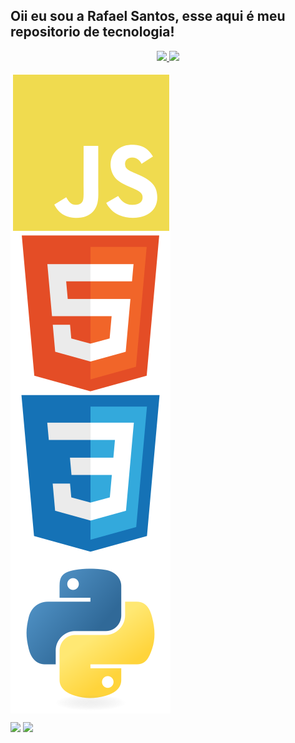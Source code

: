 
## Oii eu sou a Rafael Santos, esse aqui é meu repositorio de tecnologia!
<div align="center">
 <a href="https://github.com/iTzRaFa96", >
 <img altura="180em" src="https://github-readme-stats.vercel.app/api?username=iTzRaFa96&show_icons=true&theme=dark&include_all_commits=true&count_private=true"/>
 <img altura="180em" src="https://github-readme-stats.vercel.app/api/top-langs/?username=iTzRaFa96&layout=compact&langs_count=7&theme=dracula"/>
</div>
  
  <div style="display: inline_block"><br>
 <img align="center" alt="Rafa-Js" altura="30" largura="40" src="https://raw.githubusercontent.com/devicons/devicon/master/icons/javascript/javascript-plain.svg">
 <img align="center" alt="Rafa-HTML" altura="30" largura="40" src="https://raw.githubusercontent.com/devicons/devicon/master/icons/html5/html5-original.svg">
 <img align="center" alt="Rafa-CSS" altura="30" largura="40" src="https://raw.githubusercontent.com/devicons/devicon/master/icons/css3/css3-original.svg">
 <img align="center" alt="Rafa-Python" altura="30" largura="40" src="https://raw.githubusercontent.com/devicons/devicon/master/icons/python/python-original.svg">
</div>
  
    
  <a href="https://www.instagram.com/rafael_santos_rx/" target="_blank"><img src="https://img.shields.io/badge/-Instagram-%23E4405F?style=for-the-badge&logo=instagram&logoColor=white" target="_blank"></a>
<a href="https://www.linkedin.com/in/rafael-vin%C3%ADcius-5854b3177/" target="_blank"><img src="https://img.shields.io/badge/-LinkedIn-%230077B5?style=for-the-badge&logo=linkedin&logoColor=white" target="_blank"></a> 

 
